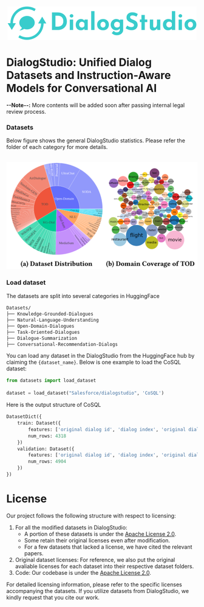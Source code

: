 <p align="center">
    <br>
    <img src="figures/logo.png" width="500"/>
    <br>
<p>
<!-- <div align="center">
<a href="">Benchmark</a>,
<a href="">Technical Report</a>,
<a href="">Documentation</a>,
<a href="">Jupyter Notebook Examples</a>,
<a href="">Blog</a>
</div> -->

# DialogStudio: Unified Dialog Datasets and Instruction-Aware Models for Conversational AI

**--Note--:** More contents will be added soon after passing internal legal review process. 

### Datasets
<!-- Check [DialogStudio_datasets.csv](https://docs.google.com/spreadsheets/d/10U9I4GoHFTYxl3OlzbbV0gmXerMT9Itn2MZs8t6AIK0/edit#gid=461625820) for all supported datasets. -->
Below figure shows the general DialogStudio statistics. Please refer the folder of each category for more details.
<p align="center">
    <br>
    <img src="figures/DialogStudio_Stats.png" width="700"/>
    <br>
<p>



### Load dataset
The datasets are split into several categories in HuggingFace 
```
Datasets/
├── Knowledge-Grounded-Dialogues
├── Natural-Language-Understanding
├── Open-Domain-Dialogues
├── Task-Oriented-Dialogues
├── Dialogue-Summarization
├── Conversational-Recommendation-Dialogs
```

You can load any dataset in the DialogStudio from the HuggingFace hub by claiming the `{dataset_name}`. Below is one example to load the CoSQL dataset:

```python
from datasets import load_dataset

dataset = load_dataset("Salesforce/dialogstudio", 'CoSQL')
```
Here is the output structure of CoSQL
```python
DatasetDict({
    train: Dataset({
        features: ['original dialog id', 'dialog index', 'original dialog info', 'log', 'key'],
        num_rows: 4318
    })
    validation: Dataset({
        features: ['original dialog id', 'dialog index', 'original dialog info', 'log', 'key'],
        num_rows: 4904
    })
})
```

# License

Our project follows the following structure with respect to licensing:

1. For all the modified datasets in DialogStudio: 
   - A portion of these datasets is under the [Apache License 2.0](https://www.apache.org/licenses/LICENSE-2.0).
   - Some retain their original licenses even after modification.
   - For a few datasets that lacked a license, we have cited the relevant papers.
2. Original dataset licenses: For reference, we also put the original avaliable licenses for each dataset into their respective dataset folders.
3. Code: Our codebase is under the [Apache License 2.0](https://www.apache.org/licenses/LICENSE-2.0).

For detailed licensing information, please refer to the specific licenses accompanying the datasets. If you utilize datasets from DialogStudio, we kindly request that you cite our work.
